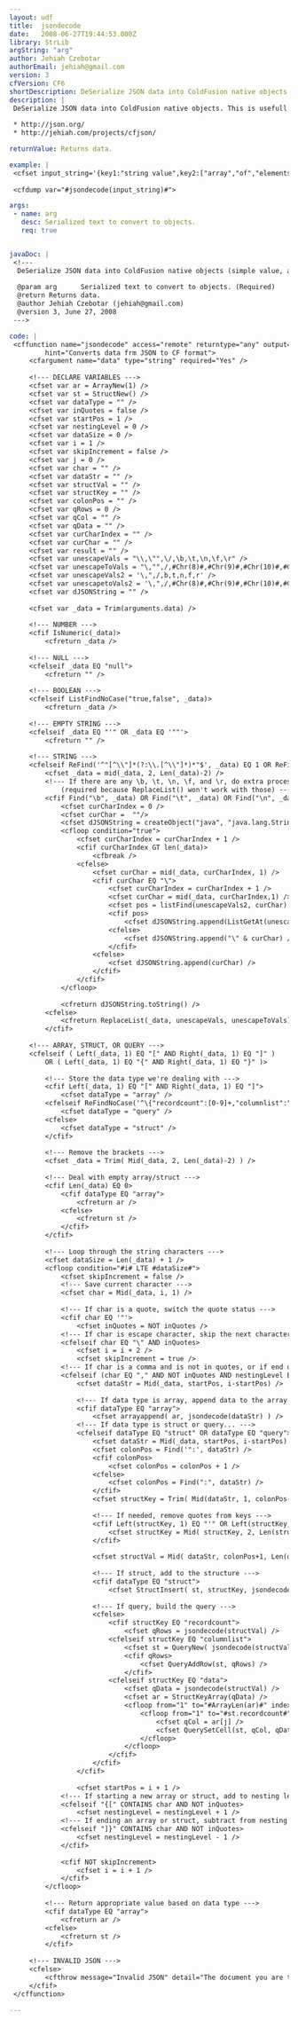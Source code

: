 ```yaml
---
layout: udf
title:  jsondecode
date:   2008-06-27T19:44:53.000Z
library: StrLib
argString: "arg"
author: Jehiah Czebotar
authorEmail: jehiah@gmail.com
version: 3
cfVersion: CF6
shortDescription: DeSerialize JSON data into ColdFusion native objects (simple value, array, structure, query)
description: |
 DeSerialize JSON data into ColdFusion native objects. This is usefull for manipulating data passed back from the browser using AJAX where JSON is the data format.
  
 * http://json.org/
 * http://jehiah.com/projects/cfjson/

returnValue: Returns data.

example: |
 <cfset input_string='{key1:"string value",key2:["array","of","elements"],key3:123}'>
 
 <cfdump var="#jsondecode(input_string)#">

args:
 - name: arg
   desc: Serialized text to convert to objects.
   req: true


javaDoc: |
 <!---
  DeSerialize JSON data into ColdFusion native objects (simple value, array, structure, query)
  
  @param arg      Serialized text to convert to objects. (Required)
  @return Returns data. 
  @author Jehiah Czebotar (jehiah@gmail.com) 
  @version 3, June 27, 2008 
 --->

code: |
 <cffunction name="jsondecode" access="remote" returntype="any" output="no"
         hint="Converts data frm JSON to CF format">
     <cfargument name="data" type="string" required="Yes" />
     
     <!--- DECLARE VARIABLES --->
     <cfset var ar = ArrayNew(1) />
     <cfset var st = StructNew() />
     <cfset var dataType = "" />
     <cfset var inQuotes = false />
     <cfset var startPos = 1 />
     <cfset var nestingLevel = 0 />
     <cfset var dataSize = 0 />
     <cfset var i = 1 />
     <cfset var skipIncrement = false />
     <cfset var j = 0 />
     <cfset var char = "" />
     <cfset var dataStr = "" />
     <cfset var structVal = "" />
     <cfset var structKey = "" />
     <cfset var colonPos = "" />
     <cfset var qRows = 0 />
     <cfset var qCol = "" />
     <cfset var qData = "" />
     <cfset var curCharIndex = "" />
     <cfset var curChar = "" />
     <cfset var result = "" />
     <cfset var unescapeVals = "\\,\"",\/,\b,\t,\n,\f,\r" />
     <cfset var unescapeToVals = "\,"",/,#Chr(8)#,#Chr(9)#,#Chr(10)#,#Chr(12)#,#Chr(13)#" />
     <cfset var unescapeVals2 = '\,",/,b,t,n,f,r' />
     <cfset var unescapetoVals2 = '\,",/,#Chr(8)#,#Chr(9)#,#Chr(10)#,#Chr(12)#,#Chr(13)#' />
     <cfset var dJSONString = "" />
     
     <cfset var _data = Trim(arguments.data) />
     
     <!--- NUMBER --->
     <cfif IsNumeric(_data)>
         <cfreturn _data />
     
     <!--- NULL --->
     <cfelseif _data EQ "null">
         <cfreturn "" />
     
     <!--- BOOLEAN --->
     <cfelseif ListFindNoCase("true,false", _data)>
         <cfreturn _data />
     
     <!--- EMPTY STRING --->
     <cfelseif _data EQ "'" OR _data EQ '""'>
         <cfreturn "" />
     
     <!--- STRING --->
     <cfelseif ReFind('^"[^\\"]*(?:\\.[^\\"]*)*"$', _data) EQ 1 OR ReFind("^'[^\\']*(?:\\.[^\\']*)*'$", _data) EQ 1>
         <cfset _data = mid(_data, 2, Len(_data)-2) />
         <!--- If there are any \b, \t, \n, \f, and \r, do extra processing
             (required because ReplaceList() won't work with those) --->
         <cfif Find("\b", _data) OR Find("\t", _data) OR Find("\n", _data) OR Find("\f", _data) OR Find("\r", _data)>
             <cfset curCharIndex = 0 />
             <cfset curChar =  ""/>
             <cfset dJSONString = createObject("java", "java.lang.StringBuffer").init("") />
             <cfloop condition="true">
                 <cfset curCharIndex = curCharIndex + 1 />
                 <cfif curCharIndex GT len(_data)>
                     <cfbreak />
                 <cfelse>
                     <cfset curChar = mid(_data, curCharIndex, 1) />
                     <cfif curChar EQ "\">
                         <cfset curCharIndex = curCharIndex + 1 />
                         <cfset curChar = mid(_data, curCharIndex,1) />
                         <cfset pos = listFind(unescapeVals2, curChar) />
                         <cfif pos>
                             <cfset dJSONString.append(ListGetAt(unescapetoVals2, pos)) />
                         <cfelse>
                             <cfset dJSONString.append("\" & curChar) />
                         </cfif>
                     <cfelse>
                         <cfset dJSONString.append(curChar) />
                     </cfif>
                 </cfif>
             </cfloop>
             
             <cfreturn dJSONString.toString() />
         <cfelse>
             <cfreturn ReplaceList(_data, unescapeVals, unescapeToVals) />
         </cfif>
     
     <!--- ARRAY, STRUCT, OR QUERY --->
     <cfelseif ( Left(_data, 1) EQ "[" AND Right(_data, 1) EQ "]" )
         OR ( Left(_data, 1) EQ "{" AND Right(_data, 1) EQ "}" )>
         
         <!--- Store the data type we're dealing with --->
         <cfif Left(_data, 1) EQ "[" AND Right(_data, 1) EQ "]">
             <cfset dataType = "array" />
         <cfelseif ReFindNoCase('^\{"recordcount":[0-9]+,"columnlist":"[^"]+","data":\{("[^"]+":\[[^]]*\],?)+\}\}$', _data, 0) EQ 1>
             <cfset dataType = "query" />
         <cfelse>
             <cfset dataType = "struct" />
         </cfif>
         
         <!--- Remove the brackets --->
         <cfset _data = Trim( Mid(_data, 2, Len(_data)-2) ) />
         
         <!--- Deal with empty array/struct --->
         <cfif Len(_data) EQ 0>
             <cfif dataType EQ "array">
                 <cfreturn ar />
             <cfelse>
                 <cfreturn st />
             </cfif>
         </cfif>
         
         <!--- Loop through the string characters --->
         <cfset dataSize = Len(_data) + 1 />
         <cfloop condition="#i# LTE #dataSize#">
             <cfset skipIncrement = false />
             <!--- Save current character --->
             <cfset char = Mid(_data, i, 1) />
             
             <!--- If char is a quote, switch the quote status --->
             <cfif char EQ '"'>
                 <cfset inQuotes = NOT inQuotes />
             <!--- If char is escape character, skip the next character --->
             <cfelseif char EQ "\" AND inQuotes>
                 <cfset i = i + 2 />
                 <cfset skipIncrement = true />
             <!--- If char is a comma and is not in quotes, or if end of string, deal with data --->
             <cfelseif (char EQ "," AND NOT inQuotes AND nestingLevel EQ 0) OR i EQ Len(_data)+1>
                 <cfset dataStr = Mid(_data, startPos, i-startPos) />
                 
                 <!--- If data type is array, append data to the array --->
                 <cfif dataType EQ "array">
                     <cfset arrayappend( ar, jsondecode(dataStr) ) />
                 <!--- If data type is struct or query... --->
                 <cfelseif dataType EQ "struct" OR dataType EQ "query">
                     <cfset dataStr = Mid(_data, startPos, i-startPos) />
                     <cfset colonPos = Find('":', dataStr) />
                     <cfif colonPos>
                         <cfset colonPos = colonPos + 1 />    
                     <cfelse>
                         <cfset colonPos = Find(":", dataStr) />    
                     </cfif>
                     <cfset structKey = Trim( Mid(dataStr, 1, colonPos-1) ) />
                     
                     <!--- If needed, remove quotes from keys --->
                     <cfif Left(structKey, 1) EQ "'" OR Left(structKey, 1) EQ '"'>
                         <cfset structKey = Mid( structKey, 2, Len(structKey)-2 ) />
                     </cfif>
                     
                     <cfset structVal = Mid( dataStr, colonPos+1, Len(dataStr)-colonPos ) />
                     
                     <!--- If struct, add to the structure --->
                     <cfif dataType EQ "struct">
                         <cfset StructInsert( st, structKey, jsondecode(structVal) ) />
                     
                     <!--- If query, build the query --->
                     <cfelse>
                         <cfif structKey EQ "recordcount">
                             <cfset qRows = jsondecode(structVal) />
                         <cfelseif structKey EQ "columnlist">
                             <cfset st = QueryNew( jsondecode(structVal) ) />
                             <cfif qRows>
                                 <cfset QueryAddRow(st, qRows) />
                             </cfif>
                         <cfelseif structKey EQ "data">
                             <cfset qData = jsondecode(structVal) />
                             <cfset ar = StructKeyArray(qData) />
                             <cfloop from="1" to="#ArrayLen(ar)#" index="j">
                                 <cfloop from="1" to="#st.recordcount#" index="qRows">
                                     <cfset qCol = ar[j] />
                                     <cfset QuerySetCell(st, qCol, qData[qCol][qRows], qRows) />
                                 </cfloop>
                             </cfloop>
                         </cfif>
                     </cfif>
                 </cfif>
                 
                 <cfset startPos = i + 1 />
             <!--- If starting a new array or struct, add to nesting level --->
             <cfelseif "{[" CONTAINS char AND NOT inQuotes>
                 <cfset nestingLevel = nestingLevel + 1 />
             <!--- If ending an array or struct, subtract from nesting level --->
             <cfelseif "]}" CONTAINS char AND NOT inQuotes>
                 <cfset nestingLevel = nestingLevel - 1 />
             </cfif>
             
             <cfif NOT skipIncrement>
                 <cfset i = i + 1 />
             </cfif>
         </cfloop>
         
         <!--- Return appropriate value based on data type --->
         <cfif dataType EQ "array">
             <cfreturn ar />
         <cfelse>
             <cfreturn st />
         </cfif>
     
     <!--- INVALID JSON --->
     <cfelse>
         <cfthrow message="Invalid JSON" detail="The document you are trying to jsondecode is not in valid JSON format" />
     </cfif>
 </cffunction>

---
```



